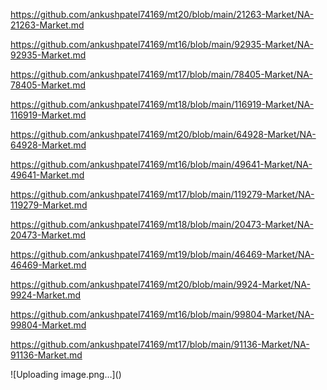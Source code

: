 <p><a href="https://github.com/ankushpatel74169/mt20/blob/main/21263-Market/NA-21263-Market.md">https://github.com/ankushpatel74169/mt20/blob/main/21263-Market/NA-21263-Market.md</a></p><p><a href="https://github.com/ankushpatel74169/mt16/blob/main/92935-Market/NA-92935-Market.md">https://github.com/ankushpatel74169/mt16/blob/main/92935-Market/NA-92935-Market.md</a></p><p><a href="https://github.com/ankushpatel74169/mt17/blob/main/78405-Market/NA-78405-Market.md">https://github.com/ankushpatel74169/mt17/blob/main/78405-Market/NA-78405-Market.md</a></p><p><a href="https://github.com/ankushpatel74169/mt18/blob/main/116919-Market/NA-116919-Market.md">https://github.com/ankushpatel74169/mt18/blob/main/116919-Market/NA-116919-Market.md</a></p><p><a href="https://github.com/ankushpatel74169/mt20/blob/main/64928-Market/NA-64928-Market.md">https://github.com/ankushpatel74169/mt20/blob/main/64928-Market/NA-64928-Market.md</a></p><p><a href="https://github.com/ankushpatel74169/mt16/blob/main/49641-Market/NA-49641-Market.md">https://github.com/ankushpatel74169/mt16/blob/main/49641-Market/NA-49641-Market.md</a></p><p><a href="https://github.com/ankushpatel74169/mt17/blob/main/119279-Market/NA-119279-Market.md">https://github.com/ankushpatel74169/mt17/blob/main/119279-Market/NA-119279-Market.md</a></p><p><a href="https://github.com/ankushpatel74169/mt18/blob/main/20473-Market/NA-20473-Market.md">https://github.com/ankushpatel74169/mt18/blob/main/20473-Market/NA-20473-Market.md</a></p><p><a href="https://github.com/ankushpatel74169/mt19/blob/main/46469-Market/NA-46469-Market.md">https://github.com/ankushpatel74169/mt19/blob/main/46469-Market/NA-46469-Market.md</a></p><p><a href="https://github.com/ankushpatel74169/mt20/blob/main/9924-Market/NA-9924-Market.md">https://github.com/ankushpatel74169/mt20/blob/main/9924-Market/NA-9924-Market.md</a></p><p><a href="https://github.com/ankushpatel74169/mt16/blob/main/99804-Market/NA-99804-Market.md">https://github.com/ankushpatel74169/mt16/blob/main/99804-Market/NA-99804-Market.md</a></p><p><a href="https://github.com/ankushpatel74169/mt17/blob/main/91136-Market/NA-91136-Market.md">https://github.com/ankushpatel74169/mt17/blob/main/91136-Market/NA-91136-Market.md</a></p>
![Uploading image.png…]()
